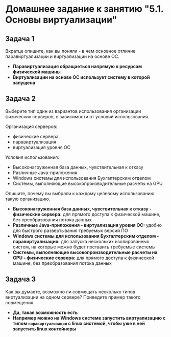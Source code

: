 # Домашнее задание к занятию "5.1. Основы виртуализации"

## Задача 1

Вкратце опишите, как вы поняли - в чем основное отличие паравиртуализации и виртуализации на основе ОС.
    
- **Паравиртуализация обращаеться напрямую к ресурсам физической машины**
- **Виртуализации на основе ОС использует систему в которой запущена**

## Задача 2

Выберите тип один из вариантов использования организации физических серверов, 
в зависимости от условий использования.

Организация серверов:
- физические сервера
- паравиртуализация
- виртуализация уровня ОС

Условия использования:

- Высоконагруженная база данных, чувствительная к отказу
- Различные Java-приложения
- Windows системы для использования Бухгалтерским отделом 
- Системы, выполняющие высокопроизводительные расчеты на GPU

Опишите, почему вы выбрали к каждому целевому использованию такую организацию.

- **Высоконагруженная база данных, чувствительная к отказу - физические сервера:** для прямого доступа к физической машине, без преобразования потока данных
- **Различные Java-приложения - виртуализация уровня ОС:** удобно для быстрого развертывания требуемых версий ПО
- **Windows системы для использования Бухгалтерским отделом - паравиртуализация:** для запуска нескольких изолированных систем, на которые можно будет поставить требуемые системы
- **Системы, выполняющие высокопроизводительные расчеты на GPU - физические сервера:** для прямого доступа к физической машине, без преобразования потока данных 

## Задача 3

Как вы думаете, возможно ли совмещать несколько типов виртуализации на одном сервере?
Приведите пример такого совмещения.
- **Да, такая возможность есть**
- **Например можно на Windows системе запустить виртуализацию с типом `паравиртуализация` с linux системой, чтобы уже в ней запустить linux контейнеры**


